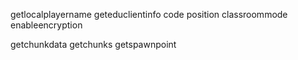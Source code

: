 

getlocalplayername
geteduclientinfo
code
position
classroommode
enableencryption

getchunkdata
getchunks
getspawnpoint
